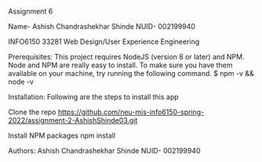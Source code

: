 Assignment 6

Name- Ashish Chandrashekhar Shinde NUID- 002199940

INFO6150 33281 Web Design/User Experience Engineering

Prerequisites: This project requires NodeJS (version 8 or later) and NPM. Node and NPM are really easy to install. To make sure you have them available on your machine, try running the following command. $ npm -v && node -v

Installation: Following are the steps to install this app

Clone the repo https://github.com/neu-mis-info6150-spring-2022/assignment-2-AshishShinde03.git

Install NPM packages npm install

Authors: Ashish Chandrashekhar Shinde NUID- 002199940